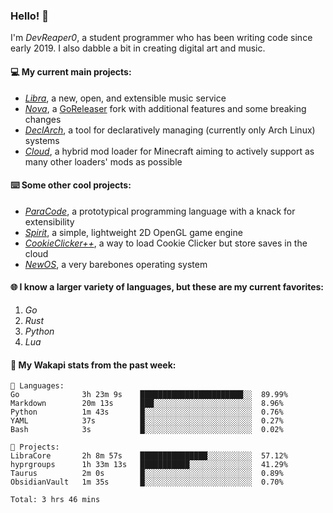 ### Hello! 👋

I'm _DevReaper0_, a student programmer who has been writing code since early 2019. I also dabble a bit in creating digital art and music.

#### 💻 My current main projects:

-   _[Libra](https://github.com/LibraMusic)_, a new, open, and extensible music service
-   _[Nova](https://github.com/LibraMusic/Nova)_, a [GoReleaser](https://github.com/goreleaser/goreleaser) fork with additional features and some breaking changes
-   _[DeclArch](https://github.com/DevReaper0/declarch)_, a tool for declaratively managing (currently only Arch Linux) systems
-   _[Cloud](https://github.com/CloudLoaderMC/CloudLoader)_, a hybrid mod loader for Minecraft aiming to actively support as many other loaders' mods as possible

#### ⌨️ Some other cool projects:

-   _[ParaCode](https://github.com/ParaCodeLang/ParaCode)_, a prototypical programming language with a knack for extensibility
-   _[Spirit](https://gitlab.com/DevReaper0/SpiritEngine)_, a simple, lightweight 2D OpenGL game engine
-   _[CookieClicker++](https://github.com/DevReaper0/CookieClickerPlusPlus)_, a way to load Cookie Clicker but store saves in the cloud
-   _[NewOS](https://github.com/DevReaper0/NewOS)_, a very barebones operating system

#### 🌐 I know a larger variety of languages, but these are my current favorites:

1. _Go_
2. _Rust_
3. _Python_
4. _Lua_

#### 📡 My Wakapi stats from the past week:

```text
💾 Languages:
Go              3h 23m 9s    ███████████████████████░░  89.99%
Markdown        20m 13s      ███░░░░░░░░░░░░░░░░░░░░░░  8.96%
Python          1m 43s       █░░░░░░░░░░░░░░░░░░░░░░░░  0.76%
YAML            37s          █░░░░░░░░░░░░░░░░░░░░░░░░  0.27%
Bash            3s           █░░░░░░░░░░░░░░░░░░░░░░░░  0.02%

💼 Projects:
LibraCore       2h 8m 57s    ███████████████░░░░░░░░░░  57.12%
hyprgroups      1h 33m 13s   ███████████░░░░░░░░░░░░░░  41.29%
Taurus          2m 0s        █░░░░░░░░░░░░░░░░░░░░░░░░  0.89%
ObsidianVault   1m 35s       █░░░░░░░░░░░░░░░░░░░░░░░░  0.70%

Total: 3 hrs 46 mins
```
